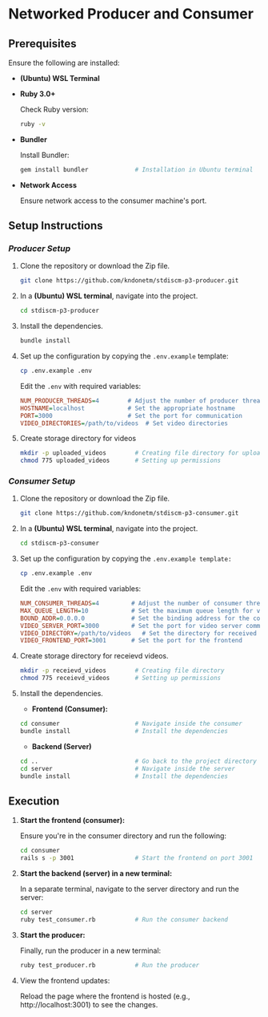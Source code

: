 # Networked Producer and Consumer

## Prerequisites
Ensure the following are installed:
- **(Ubuntu) WSL Terminal**

- **Ruby 3.0+**
    
    Check Ruby version:
    ```sh
    ruby -v
    ```

- **Bundler**

    Install Bundler:
    ```sh
    gem install bundler             # Installation in Ubuntu terminal
    ```

- **Network Access**
    
    Ensure network access to the consumer machine's port.

## Setup Instructions 
### ***Producer Setup***
1. Clone the repository or download the Zip file.
    ```sh
    git clone https://github.com/kndonetm/stdiscm-p3-producer.git
    ```

2. In a **(Ubuntu) WSL terminal**, navigate into the project.
    ```sh
    cd stdiscm-p3-producer
    ```

3. Install the dependencies.
    ```sh
    bundle install
    ```

4. Set up the configuration by copying the `.env.example` template:
    ```sh
    cp .env.example .env
    ```
    
    Edit the `.env` with required variables:
    ```ini
    NUM_PRODUCER_THREADS=4        # Adjust the number of producer threads as needed
    HOSTNAME=localhost            # Set the appropriate hostname
    PORT=3000                     # Set the port for communication
    VIDEO_DIRECTORIES=/path/to/videos  # Set video directories
    ```

5. Create storage directory for videos
    ```sh
    mkdir -p uploaded_videos        # Creating file directory for uploaded videos
    chmod 775 uploaded_videos       # Setting up permissions
    ```


### ***Consumer Setup***

1. Clone the repository or download the Zip file.
    ```sh
    git clone https://github.com/kndonetm/stdiscm-p3-consumer.git
    ```

2. In a **(Ubuntu) WSL terminal**, navigate into the project.
    ```sh
    cd stdiscm-p3-consumer
    ```

3. Set up the configuration by copying the `.env.example template:`
    ```sh
    cp .env.example .env
    ```
    
    Edit the `.env` with required variables:
    ```ini
    NUM_CONSUMER_THREADS=4         # Adjust the number of consumer threads as needed
    MAX_QUEUE_LENGTH=10            # Set the maximum queue length for video uploads
    BOUND_ADDR=0.0.0.0             # Set the binding address for the consumer
    VIDEO_SERVER_PORT=3000         # Set the port for video server communication
    VIDEO_DIRECTORY=/path/to/videos   # Set the directory for received videos
    VIDEO_FRONTEND_PORT=3001       # Set the port for the frontend
    ```


4. Create storage directory for receievd videos.
    ```sh
    mkdir -p receievd_videos        # Creating file directory
    chmod 775 receievd_videos       # Setting up permissions
    ```

5. Install the dependencies.
    - **Frontend (Consumer):**
    ```sh
    cd consumer                     # Navigate inside the consumer
    bundle install                  # Install the dependencies
    ```

    - **Backend (Server)**
    ```sh
    cd ..                           # Go back to the project directory
    cd server                       # Navigate inside the server
    bundle install                  # Install the dependencies
    ```

## Execution
1. **Start the frontend (consumer):**

    Ensure you're in the consumer directory and run the following:
    ```sh
    cd consumer
    rails s -p 3001                 # Start the frontend on port 3001
    ```

2. **Start the backend (server) in a new terminal:**
    
    In a separate terminal, navigate to the server directory and run the server:
    ```sh
    cd server
    ruby test_consumer.rb           # Run the consumer backend
    ```

3. **Start the producer:**

    Finally, run the producer in a new terminal:
    ```sh
    ruby test_producer.rb           # Run the producer
    ```

4. View the frontend updates:

    Reload the page where the frontend is hosted (e.g., http://localhost:3001) to see the changes.